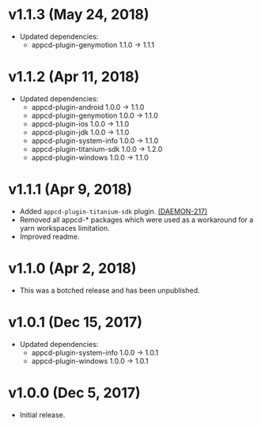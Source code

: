 # v1.1.3 (May 24, 2018)

 * Updated dependencies:
   - appcd-plugin-genymotion 1.1.0 -> 1.1.1

# v1.1.2 (Apr 11, 2018)

 * Updated dependencies:
   - appcd-plugin-android 1.0.0 -> 1.1.0
   - appcd-plugin-genymotion 1.0.0 -> 1.1.0
   - appcd-plugin-ios 1.0.0 -> 1.1.0
   - appcd-plugin-jdk 1.0.0 -> 1.1.0
   - appcd-plugin-system-info 1.0.0 -> 1.1.0
   - appcd-plugin-titanium-sdk 1.0.0 -> 1.2.0
   - appcd-plugin-windows 1.0.0 -> 1.1.0

# v1.1.1 (Apr 9, 2018)

 * Added `appcd-plugin-titanium-sdk` plugin.
   [(DAEMON-217)](https://jira.appcelerator.org/browse/DAEMON-217)
 * Removed all appcd-* packages which were used as a workaround for a yarn workspaces limitation.
 * Improved readme.

# v1.1.0 (Apr 2, 2018)

 * This was a botched release and has been unpublished.

# v1.0.1 (Dec 15, 2017)

 * Updated dependencies:
   - appcd-plugin-system-info 1.0.0 -> 1.0.1
   - appcd-plugin-windows 1.0.0 -> 1.0.1

# v1.0.0 (Dec 5, 2017)

 - Initial release.
